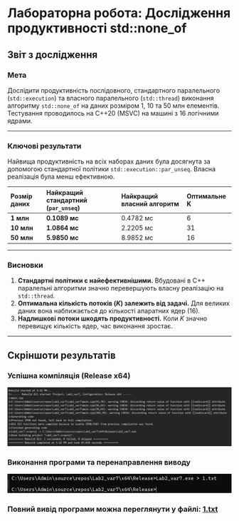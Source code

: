 # Лабораторна робота: Дослідження продуктивності std::none_of

## Звіт з дослідження

### Мета
Дослідити продуктивність послідовного, стандартного паралельного (`std::execution`) та власного паралельного (`std::thread`) виконання алгоритму `std::none_of` на даних розміром 1, 10 та 50 млн елементів. Тестування проводилось на C++20 (MSVC) на машині з 16 логічними ядрами.

---

### Ключові результати
Найвища продуктивність на всіх наборах даних була досягнута за допомогою стандартної політики `std::execution::par_unseq`. Власна реалізація була менш ефективною.

| Розмір даних   | Найкращий стандартний (`par_unseq`) | Найкращий власний алгоритм | Оптимальне K |
| :------------- | :---------------------------------- | :------------------------- | :----------- |
| **1 млн** | **0.1089 мс** | 0.4782 мс                  | 6            |
| **10 млн** | **1.0864 мс** | 2.2205 мс                  | 31           |
| **50 млн** | **5.9850 мс** | 8.9852 мс                  | 16           |

---

### Висновки
1.  **Стандартні політики є найефективнішими.** Вбудовані в C++ паралельні алгоритми значно перевершують власну реалізацію на `std::thread`.
2.  **Оптимальна кількість потоків ($K$) залежить від задачі.** Для великих даних вона наближається до кількості апаратних ядер (16).
3.  **Надлишкові потоки шкодять продуктивності.** Коли $K$ значно перевищує кількість ядер, час виконання зростає.

---

##  Скріншоти результатів

### Успішна компіляція (Release x64)
![Скріншот компіляції](compilation.png)

### Виконання програми та перенаправлення виводу
![Скріншот виконання програми](execution.png)

### Повний вивід програми можна переглянути у файлі: [1.txt](1.txt)
